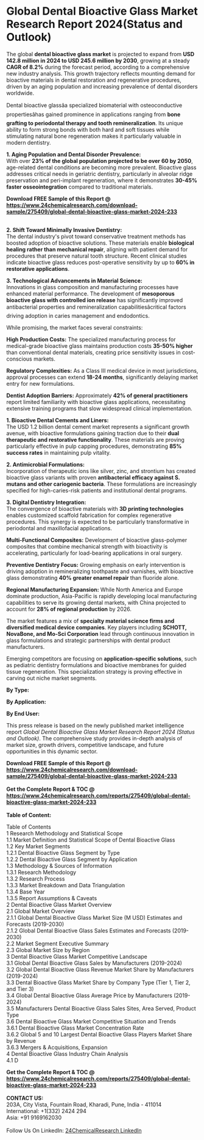 <h1>Global Dental Bioactive Glass Market Research Report 2024(Status and Outlook)</h1><p>The global <strong>dental bioactive glass market</strong> is projected to expand from <strong>USD 142.8 million in 2024 to USD 245.6 million by 2030</strong>, growing at a steady <strong>CAGR of 8.2%</strong> during the forecast period, according to a comprehensive new industry analysis. This growth trajectory reflects mounting demand for bioactive materials in dental restoration and regenerative procedures, driven by an aging population and increasing prevalence of dental disorders worldwide.</p><p>Dental bioactive glassâa specialized biomaterial with osteoconductive propertiesâhas gained prominence in applications ranging from <strong>bone grafting to periodontal therapy and tooth remineralization</strong>. Its unique ability to form strong bonds with both hard and soft tissues while stimulating natural bone regeneration makes it particularly valuable in modern dentistry.</p><p><strong>1. Aging Population and Dental Disorder Prevalence:</strong><br>
With over <strong>23% of the global population projected to be over 60 by 2050</strong>, age-related dental conditions are becoming more prevalent. Bioactive glass addresses critical needs in geriatric dentistry, particularly in alveolar ridge preservation and peri-implant regeneration, where it demonstrates <strong>30-45% faster osseointegration</strong> compared to traditional materials.</p><div><b>Download FREE Sample of this Report @ 
            <a href="https://www.24chemicalresearch.com/download-sample/275409/global-dental-bioactive-glass-market-2024-233">
            https://www.24chemicalresearch.com/download-sample/275409/global-dental-bioactive-glass-market-2024-233</a></b></div><br><p><strong>2. Shift Toward Minimally Invasive Dentistry:</strong><br>
The dental industry's pivot toward conservative treatment methods has boosted adoption of bioactive solutions. These materials enable <strong>biological healing rather than mechanical repair</strong>, aligning with patient demand for procedures that preserve natural tooth structure. Recent clinical studies indicate bioactive glass reduces post-operative sensitivity by up to <strong>60% in restorative applications</strong>.</p><p><strong>3. Technological Advancements in Material Science:</strong><br>
Innovations in glass composition and manufacturing processes have enhanced material performance. The development of <strong>mesoporous bioactive glass with controlled ion release</strong> has significantly improved antibacterial properties and remineralization capabilitiesâcritical factors driving adoption in caries management and endodontics.</p><p>While promising, the market faces several constraints:</p><p><strong>High Production Costs:</strong> The specialized manufacturing process for medical-grade bioactive glass maintains production costs <strong>35-50% higher</strong> than conventional dental materials, creating price sensitivity issues in cost-conscious markets.</p><p><strong>Regulatory Complexities:</strong> As a Class III medical device in most jurisdictions, approval processes can extend <strong>18-24 months</strong>, significantly delaying market entry for new formulations.</p><p><strong>Dentist Adoption Barriers:</strong> Approximately <strong>42% of general practitioners</strong> report limited familiarity with bioactive glass applications, necessitating extensive training programs that slow widespread clinical implementation.</p><p><strong>1. Bioactive Dental Cements and Liners:</strong><br>
The USD 1.2 billion dental cement market represents a significant growth avenue, with bioactive formulations gaining traction due to their <strong>dual therapeutic and restorative functionality</strong>. These materials are proving particularly effective in pulp capping procedures, demonstrating <strong>85% success rates</strong> in maintaining pulp vitality.</p><p><strong>2. Antimicrobial Formulations:</strong><br>
Incorporation of therapeutic ions like silver, zinc, and strontium has created bioactive glass variants with proven <strong>antibacterial efficacy against S. mutans and other cariogenic bacteria</strong>. These formulations are increasingly specified for high-caries-risk patients and institutional dental programs.</p><p><strong>3. Digital Dentistry Integration:</strong><br>
The convergence of bioactive materials with <strong>3D printing technologies</strong> enables customized scaffold fabrication for complex regenerative procedures. This synergy is expected to be particularly transformative in periodontal and maxillofacial applications.</p><p><strong>Multi-Functional Composites:</strong> Development of bioactive glass-polymer composites that combine mechanical strength with bioactivity is accelerating, particularly for load-bearing applications in oral surgery.</p><p><strong>Preventive Dentistry Focus:</strong> Growing emphasis on early intervention is driving adoption in remineralizing toothpaste and varnishes, with bioactive glass demonstrating <strong>40% greater enamel repair</strong> than fluoride alone.</p><p><strong>Regional Manufacturing Expansion:</strong> While North America and Europe dominate production, Asia-Pacific is rapidly developing local manufacturing capabilities to serve its growing dental markets, with China projected to account for <strong>28% of regional production</strong> by 2026.</p><p>The market features a mix of <strong>specialty material science firms and diversified medical device companies</strong>. Key players including <strong>SCHOTT, NovaBone, and Mo-Sci Corporation</strong> lead through continuous innovation in glass formulations and strategic partnerships with dental product manufacturers.</p><p>Emerging competitors are focusing on <strong>application-specific solutions</strong>, such as pediatric dentistry formulations and bioactive membranes for guided tissue regeneration. This specialization strategy is proving effective in carving out niche market segments.</p><p><strong>By Type:</strong></p><p><strong>By Application:</strong></p><p><strong>By End User:</strong></p><p>This press release is based on the newly published market intelligence report <em>Global Dental Bioactive Glass Market Research Report 2024 (Status and Outlook)</em>. The comprehensive study provides in-depth analysis of market size, growth drivers, competitive landscape, and future opportunities in this dynamic sector.</p><div><b>Download FREE Sample of this Report @ 
            <a href="https://www.24chemicalresearch.com/download-sample/275409/global-dental-bioactive-glass-market-2024-233">
            https://www.24chemicalresearch.com/download-sample/275409/global-dental-bioactive-glass-market-2024-233</a></b></div><br><div><b>Get the Complete Report & TOC @ 
            <a href="https://www.24chemicalresearch.com/reports/275409/global-dental-bioactive-glass-market-2024-233">
            https://www.24chemicalresearch.com/reports/275409/global-dental-bioactive-glass-market-2024-233</a></b></div><br>
            <b>Table of Content:</b><p>Table of Contents<br />
1 Research Methodology and Statistical Scope<br />
1.1 Market Definition and Statistical Scope of Dental Bioactive Glass<br />
1.2 Key Market Segments<br />
1.2.1 Dental Bioactive Glass Segment by Type<br />
1.2.2 Dental Bioactive Glass Segment by Application<br />
1.3 Methodology & Sources of Information<br />
1.3.1 Research Methodology<br />
1.3.2 Research Process<br />
1.3.3 Market Breakdown and Data Triangulation<br />
1.3.4 Base Year<br />
1.3.5 Report Assumptions & Caveats<br />
2 Dental Bioactive Glass Market Overview<br />
2.1 Global Market Overview<br />
2.1.1 Global Dental Bioactive Glass Market Size (M USD) Estimates and Forecasts (2019-2030)<br />
2.1.2 Global Dental Bioactive Glass Sales Estimates and Forecasts (2019-2030)<br />
2.2 Market Segment Executive Summary<br />
2.3 Global Market Size by Region<br />
3 Dental Bioactive Glass Market Competitive Landscape<br />
3.1 Global Dental Bioactive Glass Sales by Manufacturers (2019-2024)<br />
3.2 Global Dental Bioactive Glass Revenue Market Share by Manufacturers (2019-2024)<br />
3.3 Dental Bioactive Glass Market Share by Company Type (Tier 1, Tier 2, and Tier 3)<br />
3.4 Global Dental Bioactive Glass Average Price by Manufacturers (2019-2024)<br />
3.5 Manufacturers Dental Bioactive Glass Sales Sites, Area Served, Product Type<br />
3.6 Dental Bioactive Glass Market Competitive Situation and Trends<br />
3.6.1 Dental Bioactive Glass Market Concentration Rate<br />
3.6.2 Global 5 and 10 Largest Dental Bioactive Glass Players Market Share by Revenue<br />
3.6.3 Mergers & Acquisitions, Expansion<br />
4 Dental Bioactive Glass Industry Chain Analysis<br />
4.1 D</p><div><b>Get the Complete Report & TOC @ 
            <a href="https://www.24chemicalresearch.com/reports/275409/global-dental-bioactive-glass-market-2024-233">
            https://www.24chemicalresearch.com/reports/275409/global-dental-bioactive-glass-market-2024-233</a></b></div><br><b>CONTACT US:</b><br>
            203A, City Vista, Fountain Road, Kharadi, Pune, India - 411014<br>
            International: +1(332) 2424 294<br>
            Asia: +91 9169162030 <br><br>
            Follow Us On LinkedIn: <a href="https://www.linkedin.com/company/24chemicalresearch/">24ChemicalResearch LinkedIn</a>